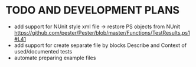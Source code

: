 # TODO AND DEVELOPMENT PLANS

- add support for NUnit style xml file -> restore PS objects from NUnit https://github.com/pester/Pester/blob/master/Functions/TestResults.ps1#L41
- add support for create separate file by blocks Describe and Context of used/documented tests
- automate preparing example files
